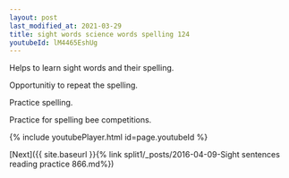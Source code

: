 ```yaml
---
layout: post
last_modified_at: 2021-03-29
title: sight words science words spelling 124
youtubeId: lM4465EshUg
---
```

 
 
Helps to learn sight words and their spelling.

Opportunitiy to repeat the spelling. 

Practice spelling. 
 
Practice for spelling bee competitions. 
 
{% include youtubePlayer.html id=page.youtubeId %}
 
 

[Next]({{ site.baseurl }}{% link  split1/_posts/2016-04-09-Sight sentences reading practice 866.md%})
 
